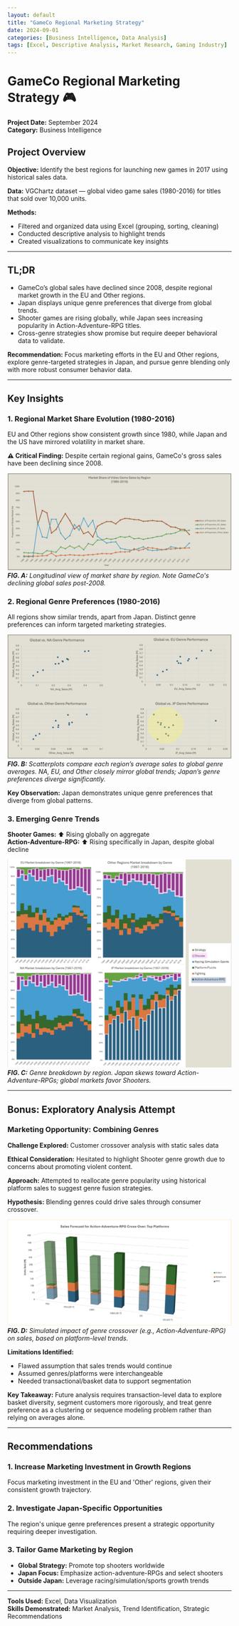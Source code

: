 ```yaml
---
layout: default
title: "GameCo Regional Marketing Strategy"
date: 2024-09-01
categories: [Business Intelligence, Data Analysis]
tags: [Excel, Descriptive Analysis, Market Research, Gaming Industry]
---
```


# GameCo Regional Marketing Strategy 🎮

**Project Date:** September 2024  
**Category:** Business Intelligence  

## Project Overview

**Objective:** Identify the best regions for launching new games in 2017 using historical sales data.

**Data:** VGChartz dataset — global video game sales (1980-2016) for titles that sold over 10,000 units.

**Methods:**
- Filtered and organized data using Excel (grouping, sorting, cleaning)
- Conducted descriptive analysis to highlight trends
- Created visualizations to communicate key insights

---
## TL;DR

- GameCo’s global sales have declined since 2008, despite regional market growth in the EU and Other regions.  
- Japan displays unique genre preferences that diverge from global trends.  
- Shooter games are rising globally, while Japan sees increasing popularity in Action-Adventure-RPG titles.  
- Cross-genre strategies show promise but require deeper behavioral data to validate.  

**Recommendation:** Focus marketing efforts in the EU and Other regions, explore genre-targeted strategies in Japan, and pursue genre blending only with more robust consumer behavior data.

---

## Key Insights

### 1. Regional Market Share Evolution (1980-2016)

EU and Other regions show consistent growth since 1980, while Japan and the US have mirrored volatility in market share.

**⚠️ Critical Finding:** Despite certain regional gains, GameCo's gross sales have been declining since 2008.

![Line Graph of Market Share by Region](assets/img/gameco_market_share_by_region.png)  
***FIG. A:*** *Longitudinal view of market share by region. Note GameCo's declining global sales post-2008.*

### 2. Regional Genre Preferences (1980-2016)

All regions show similar trends, apart from Japan. Distinct genre preferences can inform targeted marketing strategies.

![Regional Genre Preferences](assets/img/gameco_regional_genre_scatter.png)  
***FIG. B:*** *Scatterplots compare each region’s average sales to global genre averages. NA, EU, and Other closely mirror global trends; Japan’s genre preferences diverge significantly.*

**Key Observation:** Japan demonstrates unique genre preferences that diverge from global patterns.

### 3. Emerging Genre Trends

**Shooter Games:** ⬆️ Rising globally on aggregate  
**Action-Adventure-RPG:** ⬆️ Rising specifically in Japan, despite global decline

![Bar Graphs of Regional Market Breakdown by Genre](assets/img/gameco_regional_genre_bar.png)  
***FIG. C:*** *Genre breakdown by region. Japan skews toward Action-Adventure-RPGs; global markets favor Shooters.*

---

## Bonus: Exploratory Analysis Attempt

### Marketing Opportunity: Combining Genres

**Challenge Explored:** Customer crossover analysis with static sales data

**Ethical Consideration:** Hesitated to highlight Shooter genre growth due to concerns about promoting violent content.

**Approach:** Attempted to reallocate genre popularity using historical platform sales to suggest genre fusion strategies.

**Hypothesis:** Blending genres could drive sales through consumer crossover.

![3D Bar Graph: Sales Forecast for Genre Crossover](assets/img/gameco_3d_bar_graph.png)  
***FIG. D:*** *Simulated impact of genre crossover (e.g., Action-Adventure-RPG) on sales, based on platform-level trends.*

**Limitations Identified:**
- Flawed assumption that sales trends would continue
- Assumed genres/platforms were interchangeable
- Needed transactional/basket data to support segmentation

**Key Takeaway:** Future analysis requires transaction-level data to explore basket diversity, segment customers more rigorously, and treat genre preference as a clustering or sequence modeling problem rather than relying on averages alone.

---

## Recommendations

### 1. Increase Marketing Investment in Growth Regions
Focus marketing investment in the EU and 'Other' regions, given their consistent growth trajectory.

### 2. Investigate Japan-Specific Opportunities
The region's unique genre preferences present a strategic opportunity requiring deeper investigation.

### 3. Tailor Game Marketing by Region
- **Global Strategy:** Promote top shooters worldwide
- **Japan Focus:** Emphasize action-adventure-RPGs and select shooters
- **Outside Japan:** Leverage racing/simulation/sports growth trends

---

**Tools Used:** Excel, Data Visualization  
**Skills Demonstrated:** Market Analysis, Trend Identification, Strategic Recommendations
